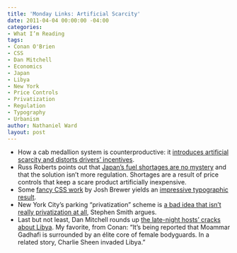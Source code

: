 ```yaml
---
title: 'Monday Links: Artificial Scarcity'
date: 2011-04-04 00:00:00 -04:00
categories:
- What I’m Reading
tags:
- Conan O'Brien
- CSS
- Dan Mitchell
- Economics
- Japan
- Libya
- New York
- Price Controls
- Privatization
- Regulation
- Typography
- Urbanism
author: Nathaniel Ward
layout: post
---
```


  * How a cab medallion system is counterproductive: it [introduces artificial scarcity and distorts drivers’ incentives][1].
  * Russ Roberts points out that [Japan’s fuel shortages are no mystery][2] and that the solution isn’t more regulation. Shortages are a result of price controls that keep a scare product artificially inexpensive.
  * Some [fancy CSS work][3] by Josh Brewer yields an [impressive typographic result][4].
  * New York City’s parking “privatization” scheme is [a bad idea that isn’t really privatization at all][5], Stephen Smith argues.
  * Last but not least, Dan Mitchell rounds up [the late-night hosts’ cracks about Libya][6]. My favorite, from Conan: “It’s being reported that Moammar Gadhafi is surrounded by an élite core of female bodyguards. In a related story, Charlie Sheen invaded Libya.”

 [1]: http://www.washingtonpost.com/opinions/a-cab-medallion-system-in-dc-the-neighborhoods-will-pay-the-price/2011/03/31/AFLlGcJC_story.html
 [2]: http://cafehayek.com/2011/03/not-so-unfathomable-or-mystifying.html
 [3]: http://blog.typekit.com/2011/03/24/type-study-choosing-fallback-fonts/
 [4]: http://jbrewer.me/examples/fallback/
 [5]: http://marketurbanism.com/2011/04/02/nycs-horrible-parking-privatization-plan/
 [6]: http://danieljmitchell.wordpress.com/2011/03/31/obama-libya-and-the-late-night-comics/